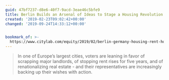 ```yaml
---
guid: 47bf7237-d8e6-40f7-9acd-3eae46c5bfe9
title: Berlin Builds an Arsenal of Ideas to Stage a Housing Revolution
created: '2019-02-23T09:02:42+00:00'
changed: '2019-09-24T14:33:12+00:00'


bookmark_of: >-
  https://www.citylab.com/equity/2019/02/berlin-germany-housing-rent-how-much-price-landlord-policies/582898/
---
```


> In one of Europe’s largest cities, voters are leaning in favor of scrapping major landlords, of stopping rent rises for five years, and of renationalizing real estate - and their representatives are increasingly backing up their wishes with action.
